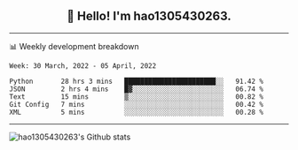 <h2 align="center">👋 Hello! I'm hao1305430263.</h2>


---- 
📊 Weekly development breakdown

<!--START_SECTION:waka-->
```text
Week: 30 March, 2022 - 05 April, 2022

Python       28 hrs 3 mins   ███████████████████████░░   91.42 % 
JSON         2 hrs 4 mins    █▓░░░░░░░░░░░░░░░░░░░░░░░   06.74 % 
Text         15 mins         ▒░░░░░░░░░░░░░░░░░░░░░░░░   00.82 % 
Git Config   7 mins          ░░░░░░░░░░░░░░░░░░░░░░░░░   00.42 % 
XML          5 mins          ░░░░░░░░░░░░░░░░░░░░░░░░░   00.28 % 
```
<!--END_SECTION:waka-->
----
![hao1305430263's Github stats](https://github-readme-stats.vercel.app/api?username=hao1305430263&show_icons=true)


<!--
**hao1305430263/hao1305430263** is a ✨ _special_ ✨ repository because its `README.md` (this file) appears on your GitHub profile.

Here are some ideas to get you started:

- 🔭 I’m currently working on ...
- 🌱 I’m currently learning ...
- 👯 I’m looking to collaborate on ...
- 🤔 I’m looking for help with ...
- 💬 Ask me about ...
- 📫 How to reach me: ...
- 😄 Pronouns: ...
- ⚡ Fun fact: ...
-->
